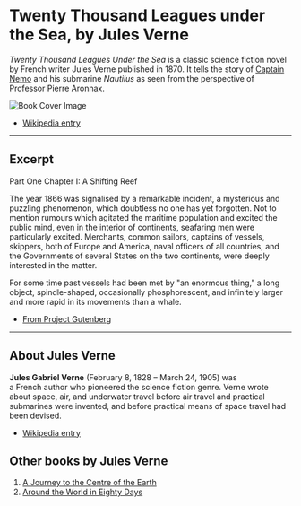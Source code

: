 ﻿# Twenty Thousand Leagues under the Sea, by Jules Verne

*Twenty Thousand Leagues Under the Sea* is a classic science fiction novel by French writer Jules Verne published in 1870. It tells the story of [Captain Nemo](http://en.wikipedia.org/wiki/Captain_Nemo) and his submarine *Nautilus* as seen from the perspective of Professor Pierre Aronnax.


![Book Cover Image](http://upload.wikimedia.org/wikipedia/commons/4/4e/20000_title_0a.jpg)

* [Wikipedia entry](http://en.wikipedia.org/wiki/Twenty_Thousand_Leagues_Under_the_Sea)
***
## Excerpt

Part One
Chapter I: A Shifting Reef

The year 1866 was signalised by a remarkable incident, a mysterious and puzzling phenomenon, which doubtless no one has yet forgotten. Not to mention rumours which agitated the maritime population and excited the public mind, even in the interior of continents, seafaring men were particularly excited. Merchants, common sailors, captains of vessels, skippers, both of Europe and America, naval officers of all countries, and the Governments of several States on the two continents, were deeply interested in the matter.

For some time past vessels had been met by "an enormous thing," a long object, spindle-shaped, occasionally phosphorescent, and infinitely larger and more rapid in its movements than a whale.

* [From Project Gutenberg](http://www.gutenberg.org/ebooks/164)
***
## About Jules Verne

**Jules Gabriel Verne** (February 8, 1828 – March 24, 1905) was a French author who pioneered the science fiction genre. Verne wrote about space, air, and underwater travel before air travel and practical submarines were invented, and before practical means of space travel had been devised.

* [Wikipedia entry]()

## Other books by Jules Verne

1. [A Journey to the Centre of the Earth](http://en.wikipedia.org/wiki/A_Journey_to_the_Center_of_the_Earth)
2. [Around the World in Eighty Days](http://en.wikipedia.org/wiki/Around_the_World_in_Eighty_Days)
